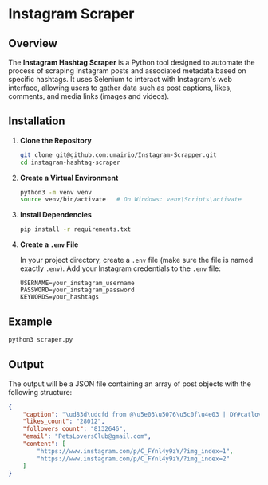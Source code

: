 # Instagram Scraper

## Overview
The **Instagram Hashtag Scraper** is a Python tool designed to automate the process of scraping Instagram posts and associated metadata based on specific hashtags. It uses Selenium to interact with Instagram's web interface, allowing users to gather data such as post captions, likes, comments, and media links (images and videos).

## Installation

1. **Clone the Repository**
   ```bash
   git clone git@github.com:umairio/Instagram-Scrapper.git
   cd instagram-hashtag-scraper
   ```

2. **Create a Virtual Environment**
   ```bash
   python3 -m venv venv
   source venv/bin/activate   # On Windows: venv\Scripts\activate
   ```

3. **Install Dependencies**
   ```bash
   pip install -r requirements.txt
   ```

4. **Create a `.env` File**

    In your project directory, create a `.env` file (make sure the file is named exactly `.env`).
    Add your Instagram credentials to the `.env` file:

   ```
   USERNAME=your_instagram_username
   PASSWORD=your_instagram_password
   KEYWORDS=your_hashtags
   ```

## Example
```bash
python3 scraper.py 
```

## Output
The output will be a JSON file containing an array of post objects with the following structure:
```json
{
    "caption": "\ud83d\udcfd from @\u5e03\u5076\u5c0f\u4e03 | DY#catloversclub",
    "likes_count": "28012",
    "followers_count": "8132646",
    "email": "PetsLoversClub@gmail.com",
    "content": [
        "https://www.instagram.com/p/C_FYnl4y9zY/?img_index=1",
        "https://www.instagram.com/p/C_FYnl4y9zY/?img_index=2"
    ]
}
```
